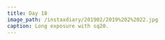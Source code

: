 ```yaml
---
title: Day 18
image_path: /instaxdiary/201902/2019%202%2022.jpg
caption: Long exposure with sq20.
---
```



